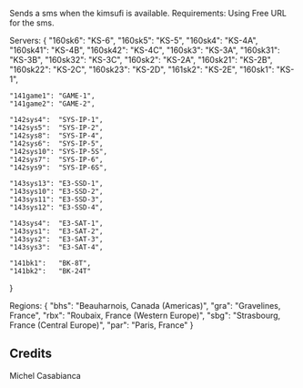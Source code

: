 Sends a sms when the kimsufi is available.
Requirements: Using Free URL for the sms.

Servers:
{
    "160sk6": "KS-6",
    "160sk5": "KS-5",
    "160sk4": "KS-4A",
    "160sk41": "KS-4B",
    "160sk42": "KS-4C",
    "160sk3": "KS-3A",
    "160sk31": "KS-3B",
    "160sk32": "KS-3C",
    "160sk2": "KS-2A",
    "160sk21": "KS-2B",
    "160sk22": "KS-2C",
    "160sk23": "KS-2D",
    "161sk2": "KS-2E",
    "160sk1": "KS-1",

    "141game1": "GAME-1",
    "141game2": "GAME-2",

    "142sys4":  "SYS-IP-1",
    "142sys5":  "SYS-IP-2",
    "142sys8":  "SYS-IP-4",
    "142sys6":  "SYS-IP-5",
    "142sys10": "SYS-IP-5S",
    "142sys7":  "SYS-IP-6",
    "142sys9":  "SYS-IP-6S",

    "143sys13": "E3-SSD-1",
    "143sys10": "E3-SSD-2",
    "143sys11": "E3-SSD-3",
    "143sys12": "E3-SSD-4",
    
    "143sys4":  "E3-SAT-1",
    "143sys1":  "E3-SAT-2",
    "143sys2":  "E3-SAT-3",
    "143sys3":  "E3-SAT-4",
    
    "141bk1":   "BK-8T",
    "141bk2":   "BK-24T"
}

Regions:
{
    "bhs": "Beauharnois, Canada (Americas)",
    "gra": "Gravelines, France",
    "rbx": "Roubaix, France (Western Europe)",
    "sbg": "Strasbourg, France (Central Europe)",
    "par": "Paris, France"
}

## Credits
Michel Casabianca
